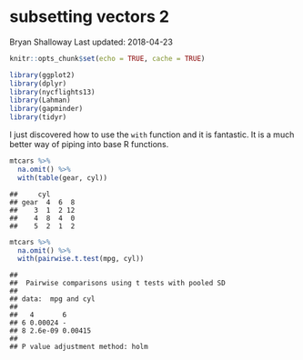 subsetting vectors 2
================
Bryan Shalloway
Last updated: 2018-04-23

``` r
knitr::opts_chunk$set(echo = TRUE, cache = TRUE)

library(ggplot2)
library(dplyr)
library(nycflights13)
library(Lahman)
library(gapminder)
library(tidyr)
```

I just discovered how to use the `with` function and it is fantastic. It is a much better way of piping into base R functions.

``` r
mtcars %>% 
  na.omit() %>% 
  with(table(gear, cyl))
```

    ##     cyl
    ## gear  4  6  8
    ##    3  1  2 12
    ##    4  8  4  0
    ##    5  2  1  2

``` r
mtcars %>% 
  na.omit() %>% 
  with(pairwise.t.test(mpg, cyl))
```

    ## 
    ##  Pairwise comparisons using t tests with pooled SD 
    ## 
    ## data:  mpg and cyl 
    ## 
    ##   4       6      
    ## 6 0.00024 -      
    ## 8 2.6e-09 0.00415
    ## 
    ## P value adjustment method: holm
